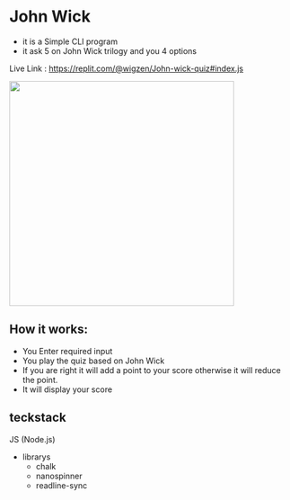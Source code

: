 # John Wick

- it is a Simple CLI program 
- it ask 5 on John Wick trilogy and you 4 options

Live Link : https://replit.com/@wigzen/John-wick-quiz#index.js

<img src="https://images.unsplash.com/photo-1621274283140-e4450435a76a?ixlib=rb-1.2.1&ixid=MnwxMjA3fDB8MHxwaG90by1wYWdlfHx8fGVufDB8fHx8&auto=format&fit=crop&w=1160&q=80" width="400"/>

## How it works: 
* You Enter required input 
* You play the quiz based on John Wick
* If you are right it will add a point to your score otherwise it will reduce the point.
* It will display your score

## teckstack 
JS (Node.js)
- librarys
    - chalk
    - nanospinner
    - readline-sync
